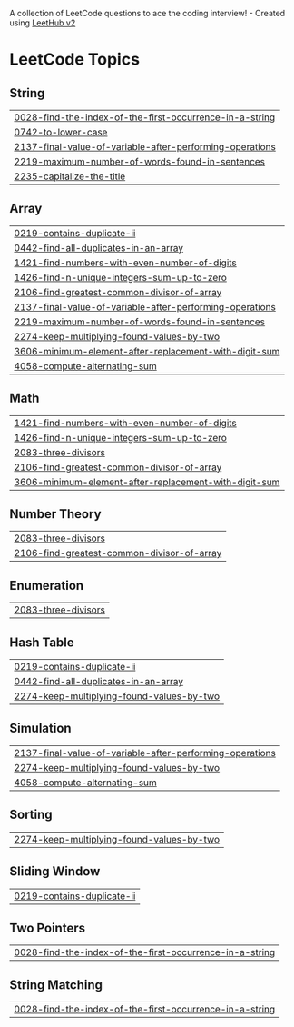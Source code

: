 A collection of LeetCode questions to ace the coding interview! - Created using [LeetHub v2](https://github.com/arunbhardwaj/LeetHub-2.0)
<!---LeetCode Topics Start-->
# LeetCode Topics
## String
|  |
| ------- |
| [0028-find-the-index-of-the-first-occurrence-in-a-string](https://github.com/Sreehari-333/DSA/tree/master/0028-find-the-index-of-the-first-occurrence-in-a-string) |
| [0742-to-lower-case](https://github.com/Sreehari-333/DSA/tree/master/0742-to-lower-case) |
| [2137-final-value-of-variable-after-performing-operations](https://github.com/Sreehari-333/DSA/tree/master/2137-final-value-of-variable-after-performing-operations) |
| [2219-maximum-number-of-words-found-in-sentences](https://github.com/Sreehari-333/DSA/tree/master/2219-maximum-number-of-words-found-in-sentences) |
| [2235-capitalize-the-title](https://github.com/Sreehari-333/DSA/tree/master/2235-capitalize-the-title) |
## Array
|  |
| ------- |
| [0219-contains-duplicate-ii](https://github.com/Sreehari-333/DSA/tree/master/0219-contains-duplicate-ii) |
| [0442-find-all-duplicates-in-an-array](https://github.com/Sreehari-333/DSA/tree/master/0442-find-all-duplicates-in-an-array) |
| [1421-find-numbers-with-even-number-of-digits](https://github.com/Sreehari-333/DSA/tree/master/1421-find-numbers-with-even-number-of-digits) |
| [1426-find-n-unique-integers-sum-up-to-zero](https://github.com/Sreehari-333/DSA/tree/master/1426-find-n-unique-integers-sum-up-to-zero) |
| [2106-find-greatest-common-divisor-of-array](https://github.com/Sreehari-333/DSA/tree/master/2106-find-greatest-common-divisor-of-array) |
| [2137-final-value-of-variable-after-performing-operations](https://github.com/Sreehari-333/DSA/tree/master/2137-final-value-of-variable-after-performing-operations) |
| [2219-maximum-number-of-words-found-in-sentences](https://github.com/Sreehari-333/DSA/tree/master/2219-maximum-number-of-words-found-in-sentences) |
| [2274-keep-multiplying-found-values-by-two](https://github.com/Sreehari-333/DSA/tree/master/2274-keep-multiplying-found-values-by-two) |
| [3606-minimum-element-after-replacement-with-digit-sum](https://github.com/Sreehari-333/DSA/tree/master/3606-minimum-element-after-replacement-with-digit-sum) |
| [4058-compute-alternating-sum](https://github.com/Sreehari-333/DSA/tree/master/4058-compute-alternating-sum) |
## Math
|  |
| ------- |
| [1421-find-numbers-with-even-number-of-digits](https://github.com/Sreehari-333/DSA/tree/master/1421-find-numbers-with-even-number-of-digits) |
| [1426-find-n-unique-integers-sum-up-to-zero](https://github.com/Sreehari-333/DSA/tree/master/1426-find-n-unique-integers-sum-up-to-zero) |
| [2083-three-divisors](https://github.com/Sreehari-333/DSA/tree/master/2083-three-divisors) |
| [2106-find-greatest-common-divisor-of-array](https://github.com/Sreehari-333/DSA/tree/master/2106-find-greatest-common-divisor-of-array) |
| [3606-minimum-element-after-replacement-with-digit-sum](https://github.com/Sreehari-333/DSA/tree/master/3606-minimum-element-after-replacement-with-digit-sum) |
## Number Theory
|  |
| ------- |
| [2083-three-divisors](https://github.com/Sreehari-333/DSA/tree/master/2083-three-divisors) |
| [2106-find-greatest-common-divisor-of-array](https://github.com/Sreehari-333/DSA/tree/master/2106-find-greatest-common-divisor-of-array) |
## Enumeration
|  |
| ------- |
| [2083-three-divisors](https://github.com/Sreehari-333/DSA/tree/master/2083-three-divisors) |
## Hash Table
|  |
| ------- |
| [0219-contains-duplicate-ii](https://github.com/Sreehari-333/DSA/tree/master/0219-contains-duplicate-ii) |
| [0442-find-all-duplicates-in-an-array](https://github.com/Sreehari-333/DSA/tree/master/0442-find-all-duplicates-in-an-array) |
| [2274-keep-multiplying-found-values-by-two](https://github.com/Sreehari-333/DSA/tree/master/2274-keep-multiplying-found-values-by-two) |
## Simulation
|  |
| ------- |
| [2137-final-value-of-variable-after-performing-operations](https://github.com/Sreehari-333/DSA/tree/master/2137-final-value-of-variable-after-performing-operations) |
| [2274-keep-multiplying-found-values-by-two](https://github.com/Sreehari-333/DSA/tree/master/2274-keep-multiplying-found-values-by-two) |
| [4058-compute-alternating-sum](https://github.com/Sreehari-333/DSA/tree/master/4058-compute-alternating-sum) |
## Sorting
|  |
| ------- |
| [2274-keep-multiplying-found-values-by-two](https://github.com/Sreehari-333/DSA/tree/master/2274-keep-multiplying-found-values-by-two) |
## Sliding Window
|  |
| ------- |
| [0219-contains-duplicate-ii](https://github.com/Sreehari-333/DSA/tree/master/0219-contains-duplicate-ii) |
## Two Pointers
|  |
| ------- |
| [0028-find-the-index-of-the-first-occurrence-in-a-string](https://github.com/Sreehari-333/DSA/tree/master/0028-find-the-index-of-the-first-occurrence-in-a-string) |
## String Matching
|  |
| ------- |
| [0028-find-the-index-of-the-first-occurrence-in-a-string](https://github.com/Sreehari-333/DSA/tree/master/0028-find-the-index-of-the-first-occurrence-in-a-string) |
<!---LeetCode Topics End-->